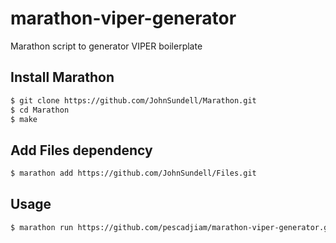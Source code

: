 # marathon-viper-generator
Marathon script to generator VIPER boilerplate

## Install Marathon

```sh
$ git clone https://github.com/JohnSundell/Marathon.git
$ cd Marathon
$ make
```
## Add Files dependency
```sh
$ marathon add https://github.com/JohnSundell/Files.git
```

## Usage

```sh
$ marathon run https://github.com/pescadjiam/marathon-viper-generator.git "Module name"
```
